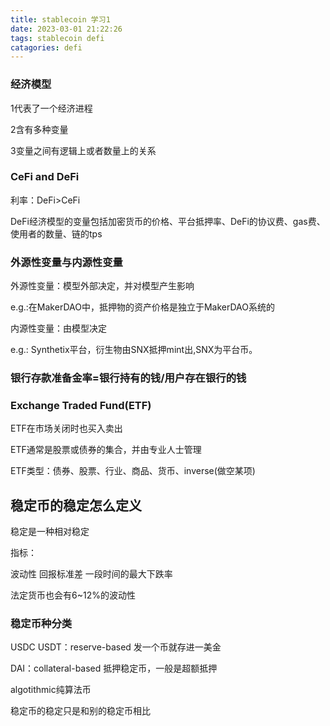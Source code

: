 ```yaml
---
title: stablecoin 学习1
date: 2023-03-01 21:22:26
tags: stablecoin defi
catagories: defi
---
```


### 经济模型

1代表了一个经济进程

2含有多种变量

3变量之间有逻辑上或者数量上的关系

### CeFi and DeFi

利率：DeFi>CeFi

DeFi经济模型的变量包括加密货币的价格、平台抵押率、DeFi的协议费、gas费、使用者的数量、链的tps

### 外源性变量与内源性变量

外源性变量：模型外部决定，并对模型产生影响

e.g.:在MakerDAO中，抵押物的资产价格是独立于MakerDAO系统的

内源性变量：由模型决定

e.g.: Synthetix平台，衍生物由SNX抵押mint出,SNX为平台币。

### 银行存款准备金率=银行持有的钱/用户存在银行的钱

### Exchange Traded Fund(ETF)

ETF在市场关闭时也买入卖出

ETF通常是股票或债券的集合，并由专业人士管理

ETF类型：债券、股票、行业、商品、货币、inverse(做空某项)

## 稳定币的稳定怎么定义

稳定是一种相对稳定

指标：

波动性 回报标准差 一段时间的最大下跌率

法定货币也会有6~12%的波动性

### 稳定币种分类

USDC USDT：reserve-based 发一个币就存进一美金

DAI：collateral-based  抵押稳定币，一般是超额抵押

algotithmic纯算法币

稳定币的稳定只是和别的稳定币相比

